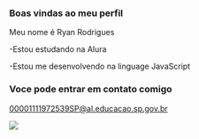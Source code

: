 ### Boas vindas ao meu perfil

Meu nome é Ryan Rodrigues

-Estou estudando na Alura

-Estou me desenvolvendo na linguage JavaScript


### Voce pode entrar em contato comigo

00001111972539SP@al.educacao.sp.gov.br



![](https://media1.tenor.com/m/WPohVk87J8AAAAAd/eren-eren-yeager.gif)

